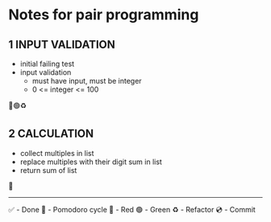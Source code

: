 # Notes for pair programming

## 1 INPUT VALIDATION

- initial failing test
- input validation
  - must have input, must be integer
  - 0 <= integer <= 100

🔴🟢♻️

## 2 CALCULATION
- collect multiples in list
- replace multiples with their digit sum in list
- return sum of list

🔴


***
✅ - Done 🍅 - Pomodoro cycle 🔴 - Red 🟢 - Green ♻️ - Refactor 💿 - Commit